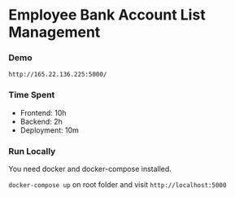 # Employee Bank Account List Management

### Demo
`http://165.22.136.225:5000/`

### Time Spent
* Frontend: 10h
* Backend: 2h
* Deployment: 10m

### Run Locally

You need docker and docker-compose installed.

`docker-compose up` on root folder and visit `http://localhost:5000`
